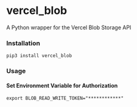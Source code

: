 # vercel_blob

A Python wrapper for the Vercel Blob Storage API

### Installation

```
pip3 install vercel_blob
```

### Usage

#### Set Environment Variable for Authorization

```
export BLOB_READ_WRITE_TOKEN="************"
```
